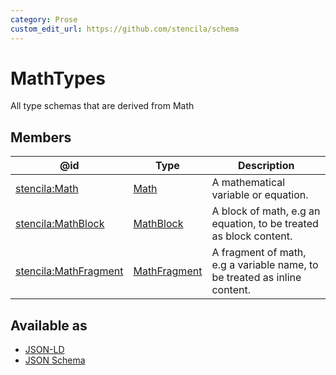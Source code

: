 ```yaml
---
category: Prose
custom_edit_url: https://github.com/stencila/schema
---
```


# MathTypes

All type schemas that are derived from Math

## Members

| @id                                                                   | Type                            | Description                                                               |
| --------------------------------------------------------------------- | ------------------------------- | ------------------------------------------------------------------------- |
| [stencila:Math](https://schema.stenci.la/Math.jsonld)                 | [Math](Math.md)                 | A mathematical variable or equation.                                      |
| [stencila:MathBlock](https://schema.stenci.la/MathBlock.jsonld)       | [MathBlock](MathBlock.md)       | A block of math, e.g an equation, to be treated as block content.         |
| [stencila:MathFragment](https://schema.stenci.la/MathFragment.jsonld) | [MathFragment](MathFragment.md) | A fragment of math, e.g a variable name, to be treated as inline content. |

## Available as

-   [JSON-LD](https://schema.stenci.la/stencila.jsonld)
-   [JSON Schema](https://schema.stenci.la/v1/MathTypes.schema.json)
